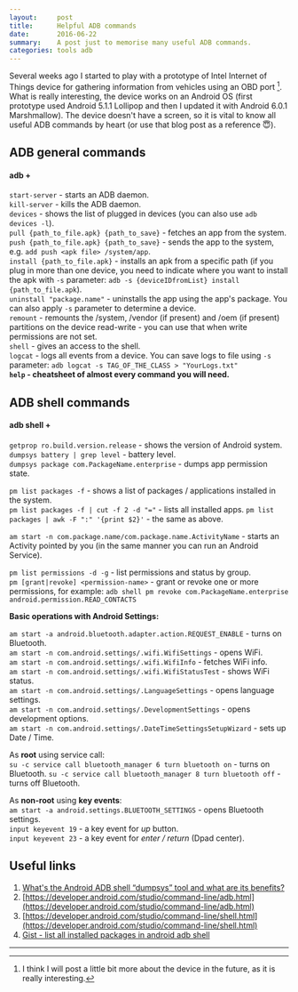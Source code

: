 ```yaml
---
layout:     post
title:      Helpful ADB commands
date:       2016-06-22
summary:    A post just to memorise many useful ADB commands.
categories: tools adb
---
```


Several weeks ago I started to play with a prototype of Intel Internet of Things device for
gathering information from vehicles using an OBD port [^1]. What is really interesting,
the device works on an Android OS (first prototype used Android 5.1.1 Lollipop and then
I updated it with Android 6.0.1 Marshmallow). The device doesn't have a screen, so it is
vital to know all useful ADB commands by heart (or use that blog post as a reference 😇).

## ADB general commands

#### adb +

`start-server` - starts an ADB daemon.  
`kill-server` - kills the ADB daemon.  
`devices` - shows the list of plugged in devices (you can also use `adb devices -l`).  
`pull {path_to_file.apk} {path_to_save}` - fetches an app from the system.  
`push {path_to_file.apk} {path_to_save}` - sends the app to the system, e.g. `add push <apk file> /system/app`.    
`install {path_to_file.apk}` - installs an apk from a specific path (if you plug in more than one device, you need to
  indicate where you want to install the apk with `-s` parameter: `adb -s {deviceIDfromList} install {path_to_file.apk`).  
`uninstall "package.name"` - uninstalls the app using the app's package. You can also apply `-s` parameter to determine a device.  
`remount` - remounts the /system, /vendor (if present) and /oem (if present) partitions on the device read-write - you can use that when write permissions are not set.  
`shell` - gives an access to the shell.  
`logcat` - logs all events from a device. You can save logs to file using `-s` parameter: `adb logcat -s TAG_OF_THE_CLASS > "YourLogs.txt"`  
**`help` - cheatsheet of almost every command you will need.**  


## ADB shell commands

#### adb shell +

`getprop ro.build.version.release` - shows the version of Android system.  
`dumpsys battery | grep level` - battery level.  
`dumpsys package com.PackageName.enterprise` - dumps app permission state.

`pm list packages -f` - shows a list of packages / applications installed in the system.  
`pm list packages -f | cut -f 2 -d "="` - lists all installed apps.
`pm list packages | awk -F ":" '{print $2}'` - the same as above.  

`am start -n com.package.name/com.package.name.ActivityName` - starts an Activity pointed by you (in the same manner you can run an Android Service).  

`pm list permissions -d -g` - list permissions and status by group.  
`pm [grant|revoke] <permission-name>` - grant or revoke one or more permissions, for example: `adb shell pm revoke com.PackageName.enterprise android.permission.READ_CONTACTS`  

**Basic operations with Android Settings:**    

`am start -a android.bluetooth.adapter.action.REQUEST_ENABLE` - turns on Bluetooth.  
`am start -n com.android.settings/.wifi.WifiSettings` - opens WiFi.   
`am start -n com.android.settings/.wifi.WifiInfo` - fetches WiFi info.  
`am start -n com.android.settings/.wifi.WifiStatusTest` - shows WiFi status.  
`am start -n com.android.settings/.LanguageSettings` - opens language settings.  
`am start -n com.android.settings/.DevelopmentSettings` - opens development options.  
`am start -n com.android.settings/.DateTimeSettingsSetupWizard` - sets up Date / Time.  

As **root** using service call:  
`su -c service call bluetooth_manager 6 turn bluetooth on` - turns on Bluetooth.
`su -c service call bluetooth_manager 8 turn bluetooth off` - turns off Bluetooth.  

As **non-root** using **key events**:  
`am start -a android.settings.BLUETOOTH_SETTINGS` - opens Bluetooth settings.  
`input keyevent 19` - a key event for *up* button.   
`input keyevent 23` - a key event for *enter / return* (Dpad center).       


## Useful links
1. [What's the Android ADB shell “dumpsys” tool and what are its benefits?](http://stackoverflow.com/questions/11201659/whats-the-android-adb-shell-dumpsys-tool-and-what-are-its-benefits)
2. [https://developer.android.com/studio/command-line/adb.html](https://developer.android.com/studio/command-line/adb.html)
3. [https://developer.android.com/studio/command-line/shell.html](https://developer.android.com/studio/command-line/shell.html)
4. [Gist - list all installed packages in android adb shell](https://gist.github.com/davidnunez/1404789)

---
[^1]: I think I will post a little bit more about the device in the future, as it is really interesting.
